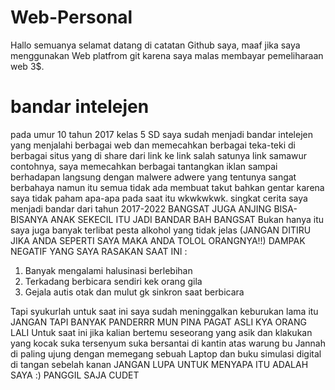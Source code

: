 # Web-Personal
Hallo semuanya selamat datang di catatan Github saya, maaf jika saya menggunakan Web platfrom git karena saya malas membayar pemeliharaan web 3$.

# bandar intelejen
pada umur 10 tahun 2017 kelas 5 SD saya sudah menjadi bandar intelejen yang menjalahi berbagai web dan memecahkan berbagai teka-teki di berbagai situs yang di share dari link ke link salah satunya link
samawur contohnya, saya memecahkan berbagai tantangkan iklan sampai berhadapan langsung dengan malwere adwere yang tentunya sangat berbahaya namun itu semua tidak ada membuat
takut bahkan gentar karena saya tidak paham apa-apa pada saat itu wkwkwkwk.
singkat cerita saya menjadi bandar dari tahun 2017-2022 BANGSAT JUGA ANJING BISA-BISANYA ANAK SEKECIL ITU JADI BANDAR BAH BANGSAT
Bukan hanya itu saya juga banyak terlibat pesta alkohol yang tidak jelas (JANGAN DITIRU JIKA ANDA SEPERTI SAYA MAKA ANDA TOLOL ORANGNYA!!)
DAMPAK NEGATIF YANG SAYA RASAKAN SAAT INI :
1. Banyak mengalami halusinasi berlebihan
2. Terkadang berbicara sendiri kek orang gila
3. Gejala autis otak dan mulut gk sinkron saat berbicara

Tapi syukurlah untuk saat ini saya sudah meninggalkan keburukan lama itu JANGAN TAPI BANYAK PANDERRR MUN PINA PAGAT ASLI KYA ORANG LALI
Untuk saat ini jika kalian bertemu seseorang yang asik dan klakukan yang kocak suka tersenyum suka bersantai di kantin atas warung bu Jannah di paling ujung 
dengan memegang sebuah Laptop dan buku simulasi digital di tangan sebelah kanan JANGAN LUPA UNTUK MENYAPA ITU ADALAH SAYA :) 
PANGGIL SAJA CUDET
